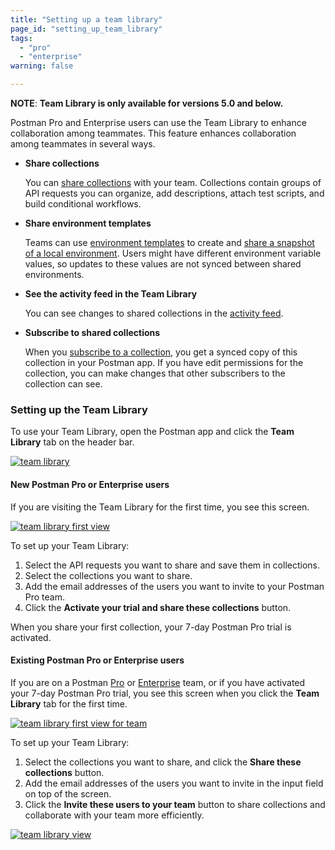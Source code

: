 ```yaml
---
title: "Setting up a team library"
page_id: "setting_up_team_library"
tags: 
  - "pro"
  - "enterprise"
warning: false

---
```


 **NOTE**: **Team Library is only available for versions 5.0 and below.**

Postman Pro and Enterprise users can use the Team Library to enhance collaboration among teammates. This feature enhances collaboration among teammates in several ways.

* **Share collections**
  
  You can [share collections](https://learning.postman.com/docs/postman/team_library/sharing#sharing-collections) with your team. Collections contain groups of API requests you can organize, add descriptions, attach test scripts, and build conditional workflows.
* **Share environment templates**
  
  Teams can use [environment templates](https://learning.postman.com/docs/postman/api_documentation/environments_and_environment_templates/) to create and [share a snapshot of a local environment](https://learning.postman.com/docs/postman/team_library/sharing/#sharing-environments). Users might have different environment variable values, so updates to these values are not synced between shared environments.
* **See the activity feed in the Team Library**
  
  You can see changes to shared collections in the [activity feed](https://learning.postman.com/docs/postman/team_library/activity_feed_and_restoring_collections).
* **Subscribe to shared collections**
  
  When you [subscribe to a collection](https://learning.postman.com/docs/postman/team_library/sharing/), you get a synced copy of this collection in your Postman app. If you have edit permissions for the collection, you can make changes that other subscribers to the collection can see.

### Setting up the Team Library

To use your Team Library, open the Postman app and click the **Team Library** tab on the header bar. 

[![team library](https://assets.postman.com/postman-docs/team_library.png)](https://assets.postman.com/postman-docs/team_library.png)

#### New Postman Pro or Enterprise users

If you are visiting the Team Library for the first time, you see this screen. 

[![team library first view](https://assets.postman.com/postman-docs/team_library_first_view.png)](https://assets.postman.com/postman-docs/team_library_first_view.png)

To set up your Team Library:

1. Select the API requests you want to share and save them in collections. 
1. Select the collections you want to share.
1. Add the email addresses of the users you want to invite to your Postman Pro team.
1. Click the **Activate your trial and share these collections** button.

When you share your first collection, your 7-day Postman Pro trial is activated.

#### Existing Postman Pro or Enterprise users

If you are on a Postman [Pro](https://learning.postman.com/docs/postman_pro/what_is_pro/) or [Enterprise](https://learning.postman.com/docs/enterprise/intro_to_enterprise) team, or if you have activated your 7-day Postman Pro trial, you see this screen when you click the **Team Library** tab for the first time. 

[![team library first view for team](https://assets.postman.com/postman-docs/team_library_first_view_for_team.png)](https://assets.postman.com/postman-docs/team_library_first_view_for_team.png)

To set up your Team Library:

1. Select the collections you want to share, and click the **Share these collections** button.
1. Add the email addresses of the users you want to invite in the input field on top of the screen. 
1. Click the **Invite these users to your team** button to share collections and collaborate with your team more efficiently.

[![team library view](https://assets.postman.com/postman-docs/team_library_view.png)](https://assets.postman.com/postman-docs/team_library_view.png)
